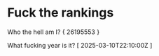# Fuck the rankings

Who the hell am I?
{ 26195553 }

What fucking year is it?
[ 2025-03-10T22:10:00Z ]

